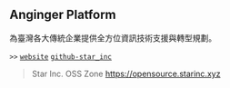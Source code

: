 ## Anginger Platform

為臺灣各大傳統企業提供全方位資訊技術支援與轉型規劃。

`>>`
[`website`](https://anginger.startw.cf/)
[`github-star_inc`](https://github.com/star-inc)

> Star Inc. OSS Zone <https://opensource.starinc.xyz>
